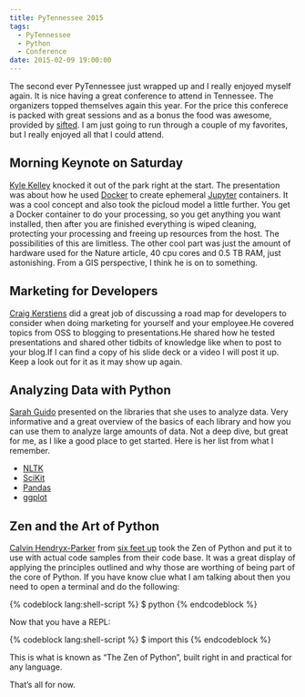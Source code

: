 ```yaml
---
title: PyTennessee 2015
tags:
  - PyTennessee
  - Python
  - Conference
date: 2015-02-09 19:00:00
---
```


The second ever PyTennessee just wrapped up and I really enjoyed myself again.
It is nice having a great conference to attend in Tennessee. The organizers
topped themselves again this year. For the price this conferece is packed with
great sessions and as a bonus the food was awesome, provided by [sifted](http://www.siftednashville.co/). I am
just going to run through a couple of my favorites, but I really enjoyed all
that I could attend.

## Morning Keynote on Saturday

[Kyle Kelley](https://github.com/rgbkrk) knocked it out of the park right at the start. The presentation was
about how he used [Docker](https://www.docker.com/) to create ephemeral [Jupyter](http://jupyter.org/) containers. It was a cool
concept and also took the picloud model a little further. You get a Docker
container to do your processing, so you get anything you want installed, then
after you are finished everything is wiped cleaning, protecting your processing
and freeing up resources from the host. The possibilities of this are limitless.
The other cool part was just the amount of hardware used for the Nature article,
40 cpu cores and 0.5 TB RAM, just astonishing. From a GIS perspective, I think
he is on to something.

## Marketing for Developers

[Craig Kerstiens](http://www.craigkerstiens.com/) did a great job of discussing a road map for developers to
consider when doing marketing for yourself and your employee.He covered topics
from OSS to blogging to presentations.He shared how he tested presentations
and shared other tidbits of knowledge like when to post to your blog.If I can
find a copy of his slide deck or a video I will post it up. Keep a look out for
it as it may show up again.

## Analyzing Data with Python

[Sarah Guido](https://github.com/sarguido) presented on the libraries that she uses to analyze data. Very
informative and a great overview of the basics of each library and how you can
use them to analyze large amounts of data. Not a deep dive, but great for me, as
I like a good place to get started. Here is her list from what I remember.

*   [NLTK](http://www.nltk.org/)
*   [SciKit](http://scikit-learn.org/stable/)
*   [Pandas](http://pandas.pydata.org/)
*   [ggplot](http://ggplot.yhathq.com/)

## Zen and the Art of Python

[Calvin Hendryx-Parker](https://www.sixfeetup.com/author/calvin) from [six feet up](https://www.sixfeetup.com) took the Zen of Python and put it
to use with actual code samples from their code base. It was a great display of
applying the principles outlined and why those are worthing of being part of
the core of Python. If you have know clue what I am talking about then you need
to open a terminal and do the following:

{% codeblock lang:shell-script %}
$ python
{% endcodeblock %}

Now that you have a REPL:

{% codeblock lang:shell-script %}
$ import this
{% endcodeblock %}

This is what is known as “The Zen of Python”, built right in and practical for
any language.

That’s all for now.

</div>